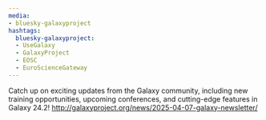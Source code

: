 ```yaml
---
media:
- bluesky-galaxyproject
hashtags:
  bluesky-galaxyproject:
  - UseGalaxy
  - GalaxyProject
  - EOSC
  - EuroScienceGateway
---
```

Catch up on exciting updates from the Galaxy community, including new training opportunities, upcoming conferences, and cutting-edge features in Galaxy 24.2!
http://galaxyproject.org/news/2025-04-07-galaxy-newsletter/